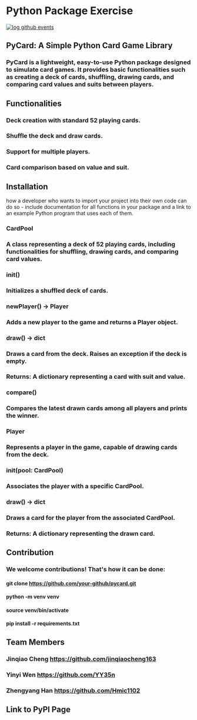 # Python Package Exercise

[![log github events](https://github.com/software-students-spring2024/3-python-package-exercise-moy/actions/workflows/event-logger.yml/badge.svg)](https://github.com/software-students-spring2024/3-python-package-exercise-moy/actions/workflows/event-logger.yml)

## PyCard: A Simple Python Card Game Library

### PyCard is a lightweight, easy-to-use Python package designed to simulate card games. It provides basic functionalities such as creating a deck of cards, shuffling, drawing cards, and comparing card values and suits between players.

## Functionalities

### Deck creation with standard 52 playing cards.
### Shuffle the deck and draw cards.
### Support for multiple players.
### Card comparison based on value and suit.

## Installation

how a developer who wants to import your project into their own code can do so - include documentation for all functions in your package and a link to an example Python program that uses each of them.
### CardPool
### A class representing a deck of 52 playing cards, including functionalities for shuffling, drawing cards, and comparing card values.
### __init__()
### Initializes a shuffled deck of cards.
### newPlayer() -> Player
### Adds a new player to the game and returns a Player object.
### draw() -> dict
### Draws a card from the deck. Raises an exception if the deck is empty.
### Returns: A dictionary representing a card with suit and value.
### compare()
### Compares the latest drawn cards among all players and prints the winner.
### Player
### Represents a player in the game, capable of drawing cards from the deck.
### __init__(pool: CardPool)
### Associates the player with a specific CardPool.
### draw() -> dict
### Draws a card for the player from the associated CardPool.
### Returns: A dictionary representing the drawn card.

## Contribution

### We welcome contributions! That's how it can be done:

#### git clone https://github.com/your-github/pycard.git
#### python -m venv venv
#### source venv/bin/activate
#### pip install -r requirements.txt

## Team Members

### Jinqiao Cheng       https://github.com/jinqiaocheng163
### Yinyi Wen           https://github.com/YY35n
### Zhengyang Han       https://github.com/Hmic1102

## Link to PyPl Page

